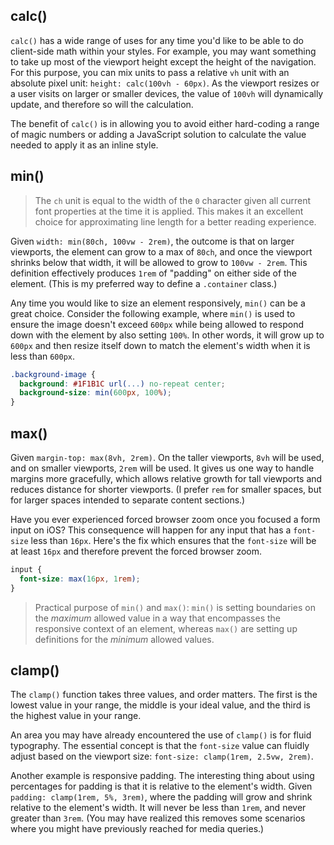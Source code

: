 ## calc()
`calc()` has a wide range of uses for any time you'd like to be able to do client-side math within your styles. For example, you may want something to take up most of the viewport height except the height of the navigation. For this purpose, you can mix units to pass a relative `vh` unit with an absolute pixel unit: `height: calc(100vh - 60px)`. As the viewport resizes or a user visits on larger or smaller devices, the value of `100vh` will dynamically update, and therefore so will the calculation.

The benefit of `calc()` is in allowing you to avoid either hard-coding a range of magic numbers or adding a JavaScript solution to calculate the value needed to apply it as an inline style.

## min()
> The `ch` unit is equal to the width of the `0` character given all current font properties at the time it is applied. This makes it an excellent choice for approximating line length for a better reading experience.

Given `width: min(80ch, 100vw - 2rem)`, the outcome is that on larger viewports, the element can grow to a max of `80ch`, and once the viewport shrinks below that width, it will be allowed to grow to `100vw - 2rem`. This definition effectively produces `1rem` of "padding" on either side of the element. (This is my preferred way to define a `.container` class.)

Any time you would like to size an element responsively, `min()` can be a great choice. Consider the following example, where `min()` is used to ensure the image doesn't exceed `600px` while being allowed to respond down with the element by also setting `100%`. In other words, it will grow up to `600px` and then resize itself down to match the element's width when it is less than `600px`.

```css
.background-image {
  background: #1F1B1C url(...) no-repeat center;
  background-size: min(600px, 100%);
}
```

## max()
Given `margin-top: max(8vh, 2rem)`. On the taller viewports, `8vh` will be used, and on smaller viewports, `2rem` will be used. It gives us one way to handle margins more gracefully, which allows relative growth for tall viewports and reduces distance for shorter viewports. (I prefer `rem` for smaller spaces, but for larger spaces intended to separate content sections.)

Have you ever experienced forced browser zoom once you focused a form input on iOS? This consequence will happen for any input that has a `font-size` less than `16px`. Here's the fix which ensures that the `font-size` will be at least `16px` and therefore prevent the forced browser zoom.

```css
input {
  font-size: max(16px, 1rem);
}
```

> Practical purpose of `min()` and `max()`: `min()` is setting boundaries on the *maximum* allowed value in a way that encompasses the responsive context of an element, whereas `max()` are setting up definitions for the *minimum* allowed values.

## clamp()
The `clamp()` function takes three values, and order matters. The first is the lowest value in your range, the middle is your ideal value, and the third is the highest value in your range.

An area you may have already encountered the use of `clamp()` is for fluid typography. The essential concept is that the `font-size` value can fluidly adjust based on the viewport size: `font-size: clamp(1rem, 2.5vw, 2rem)`.

Another example is responsive padding. The interesting thing about using percentages for padding is that it is relative to the element's width. Given `padding: clamp(1rem, 5%, 3rem)`, where the padding will grow and shrink relative to the element's width. It will never be less than `1rem`, and never greater than `3rem`. (You may have realized this removes some scenarios where you might have previously reached for media queries.)
